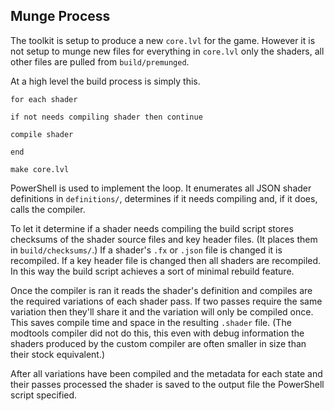 ## Munge Process

The toolkit is setup to produce a new `core.lvl` for the game. However it is not setup to munge new files for everything
in `core.lvl` only the shaders, all other files are pulled from  `build/premunged`.

At a high level the build process is simply this.

```
for each shader

if not needs compiling shader then continue

compile shader

end

make core.lvl
```

PowerShell is used to implement the loop. It enumerates all JSON shader definitions in `definitions/`, determines if 
it needs compiling and, if it does, calls the compiler.

To let it determine if a shader needs compiling the build script stores checksums of the shader source files and 
key header files. (It places them in `build/checksums/`.) If a shader's `.fx` or `.json` file is changed it is
recompiled. If a key header file is changed then all shaders are recompiled. In this way the build script achieves a sort
of minimal rebuild feature.

Once the compiler is ran it reads the shader's definition and compiles are the required variations of each shader pass. 
If two passes require the same variation then they'll share it and the variation will only be compiled once. This saves
compile time and space in the resulting `.shader` file. (The modtools compiler did not do this, this even with debug 
information the shaders produced by the custom compiler are often smaller in size than their stock equivalent.)

After all variations have been compiled and the metadata for each state and their passes processed the shader is saved to
the output file the PowerShell script specified.